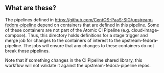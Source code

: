 ## What are these?

The pipelines defined in https://github.com/CentOS-PaaS-SIG/upstream-fedora-pipeline depend on containers that are defined in this pipeline. Some of these containers are not part of the Atomic CI Pipeline (e.g. cloud-image-compose). Thus, this directory holds definitions for a stage trigger and merge job for changes to the containers of interest to the upstream-fedora-pipeline. The jobs will ensure that any changes to these containers do not break those pipelines.

Note that if something changes in the CI Pipeline shared library, this workflow will not validate it against the upstream-fedora-pipeline repos.
